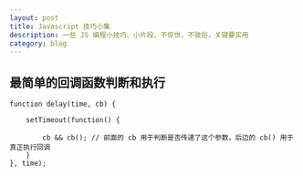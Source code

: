 ```yaml
---
layout: post
title: Javascript 技巧小集
description: 一些 JS 编程小技巧、小片段，不惊世，不骇俗，关键要实用
category: blog
---
```


## 最简单的回调函数判断和执行

    function delay(time, cb) {
        
        setTimeout(function() {
            
            cb && cb(); // 前面的 cb 用于判断是否传递了这个参数，后边的 cb() 用于真正执行回调
        }
    }, time);
    
